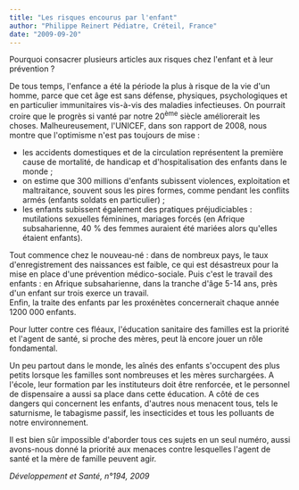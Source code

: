 ```yaml
---
title: "Les risques encourus par l'enfant"
author: "Philippe Reinert Pédiatre, Créteil, France"
date: "2009-09-20"
---
```


Pourquoi consacrer plusieurs articles aux risques chez l'enfant et à leur prévention ?

De tous temps, l'enfance a été la période la plus à risque de la vie d'un homme, parce que cet âge est sans défense, physiques, psychologiques et en particulier immunitaires vis-à-vis des maladies infectieuses. On pourrait croire que le progrès si vanté par notre 20<sup>ème</sup> siècle améliorerait les choses. Malheureusement, l'UNICEF, dans son rapport de 2008, nous montre que l'optimisme n'est pas toujours de mise :

*   les accidents domestiques et de la circulation représentent la première cause de mortalité, de handicap et d'hospitalisation des enfants dans le monde ;
*   on estime que 300 millions d'enfants subissent violences, exploitation et maltraitance, souvent sous les pires formes, comme pendant les conflits armés (enfants soldats en particulier) ;
*   les enfants subissent également des pratiques préjudiciables : mutilations sexuelles féminines, mariages forcés (en Afrique subsaharienne, 40 % des femmes auraient été mariées alors qu'elles étaient enfants).

Tout commence chez le nouveau-né : dans de nombreux pays, le taux d'enregistrement des nais­sances est faible, ce qui est désastreux pour la mise en place d'une prévention médico-sociale. Puis c'est le travail des enfants : en Afrique subsaharienne, dans la tranche d'âge 5-14 ans, près d'un enfant sur trois exerce un travail.  
Enfin, la traite des enfants par les proxénètes concernerait chaque année 1200 000 enfants.

Pour lutter contre ces fléaux, l'éducation sanitaire des familles est la priorité et l'agent de santé, si proche des mères, peut là encore jouer un rôle fondamental.

Un peu partout dans le monde, les aînés des enfants s'occupent des plus petits lorsque les familles sont nombreuses et les mères surchargées. A l'école, leur formation par les instituteurs doit être renforcée, et le personnel de dispensaire a aussi sa place dans cette éducation. A côté de ces dangers qui concernent les enfants, d'autres nous menacent tous, tels le saturnisme, le tabagisme passif, les insecticides et tous les polluants de notre environnement.

Il est bien sûr impossible d'aborder tous ces sujets en un seul numéro, aussi avons-nous donné la priorité aux menaces contre lesquelles l'agent de santé et la mère de famille peuvent agir.

_Développement et Santé, n°194, 2009_